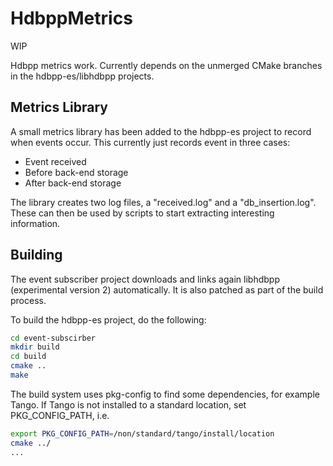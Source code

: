 # HdbppMetrics

WIP

Hdbpp metrics work. Currently depends on  the unmerged CMake branches in the hdbpp-es/libhdbpp projects.

## Metrics Library

A small metrics library has been added to the hdbpp-es project to record when events occur. This currently just records event in three cases:

* Event received
* Before back-end storage
* After back-end storage

The library creates two log files, a "received.log" and a "db_insertion.log". These can then be used by scripts to start extracting interesting information.

## Building

The event subscriber project downloads and links again libhdbpp (experimental version 2) automatically. It is also patched as part of the build process.

To build the hdbpp-es project, do the following:

```bash
cd event-subscirber
mkdir build
cd build
cmake ..
make
```

The build system uses pkg-config to find some dependencies, for example Tango. If Tango is not installed to a standard location, set PKG_CONFIG_PATH, i.e.

```bash
export PKG_CONFIG_PATH=/non/standard/tango/install/location
cmake ../
...
```